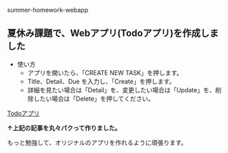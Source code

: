 summer-homework-webapp
## 夏休み課題で、Webアプリ(Todoアプリ)を作成しました

- 使い方
    - アプリを開いたら、「CREATE NEW TASK」を押します。
    - Title、Detail、Due を入力し、「Create」を押します。
    - 詳細を見たい場合は「Detail」を、変更したい場合は「Update」を、削除したい場合は「Delete」を押してください。

[Todoアプリ](https://tech-diary.net/flask-introduction/)

**↑上記の記事を丸々パクって作りました。**

もっと勉強して、オリジナルのアプリを作れるように頑張ります。
